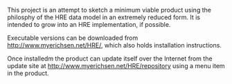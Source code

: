 This project is an attempt to sketch a minimum viable product using the philosphy of the HRE data model in an extremely reduced form.
It is intended to grow into an HRE implementation, if possible.

Executable versions can be downloaded from http://www.myerichsen.net/HRE/, which also holds installation instructions.

Once installedm the product can update itself over the Internet from the update site at http://www.myerichsen.net/HRE/repository using a menu item in the product.
